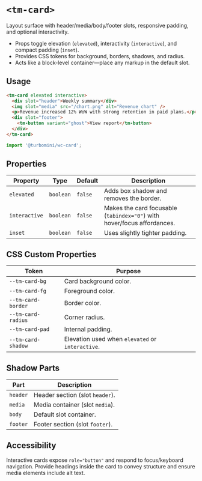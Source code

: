 # `<tm-card>`

Layout surface with header/media/body/footer slots, responsive padding, and optional interactivity.

- Props toggle elevation (`elevated`), interactivity (`interactive`), and compact padding (`inset`).
- Provides CSS tokens for background, borders, shadows, and radius.
- Acts like a block-level container—place any markup in the default slot.

## Usage

```html
<tm-card elevated interactive>
  <div slot="header">Weekly summary</div>
  <img slot="media" src="/chart.png" alt="Revenue chart" />
  <p>Revenue increased 12% WoW with strong retention in paid plans.</p>
  <div slot="footer">
    <tm-button variant="ghost">View report</tm-button>
  </div>
</tm-card>
```

```js
import '@turbomini/wc-card';
```

## Properties

| Property | Type | Default | Description |
| --- | --- | --- | --- |
| `elevated` | `boolean` | `false` | Adds box shadow and removes the border. |
| `interactive` | `boolean` | `false` | Makes the card focusable (`tabindex="0"`) with hover/focus affordances. |
| `inset` | `boolean` | `false` | Uses slightly tighter padding. |

## CSS Custom Properties

| Token | Purpose |
| --- | --- |
| `--tm-card-bg` | Card background color. |
| `--tm-card-fg` | Foreground color. |
| `--tm-card-border` | Border color. |
| `--tm-card-radius` | Corner radius. |
| `--tm-card-pad` | Internal padding. |
| `--tm-card-shadow` | Elevation used when `elevated` or `interactive`. |

## Shadow Parts

| Part | Description |
| --- | --- |
| `header` | Header section (slot `header`). |
| `media` | Media container (slot `media`). |
| `body` | Default slot container. |
| `footer` | Footer section (slot `footer`). |

## Accessibility

Interactive cards expose `role="button"` and respond to focus/keyboard navigation. Provide headings inside the card to convey structure and ensure media elements include alt text.

